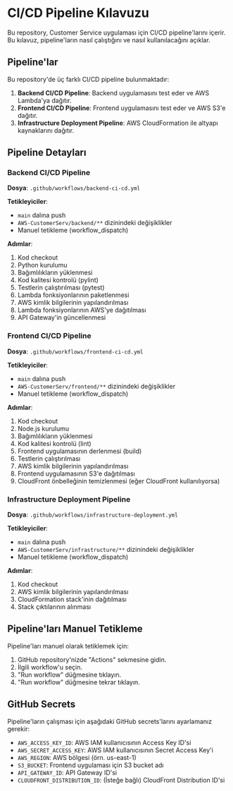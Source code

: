 # CI/CD Pipeline Kılavuzu

Bu repository, Customer Service uygulaması için CI/CD pipeline'larını içerir. Bu kılavuz, pipeline'ların nasıl çalıştığını ve nasıl kullanılacağını açıklar.

## Pipeline'lar

Bu repository'de üç farklı CI/CD pipeline bulunmaktadır:

1. **Backend CI/CD Pipeline**: Backend uygulamasını test eder ve AWS Lambda'ya dağıtır.
2. **Frontend CI/CD Pipeline**: Frontend uygulamasını test eder ve AWS S3'e dağıtır.
3. **Infrastructure Deployment Pipeline**: AWS CloudFormation ile altyapı kaynaklarını dağıtır.

## Pipeline Detayları

### Backend CI/CD Pipeline

**Dosya**: `.github/workflows/backend-ci-cd.yml`

**Tetikleyiciler**:
- `main` dalına push
- `AWS-CustomerServ/backend/**` dizinindeki değişiklikler
- Manuel tetikleme (workflow_dispatch)

**Adımlar**:
1. Kod checkout
2. Python kurulumu
3. Bağımlılıkların yüklenmesi
4. Kod kalitesi kontrolü (pylint)
5. Testlerin çalıştırılması (pytest)
6. Lambda fonksiyonlarının paketlenmesi
7. AWS kimlik bilgilerinin yapılandırılması
8. Lambda fonksiyonlarının AWS'ye dağıtılması
9. API Gateway'in güncellenmesi

### Frontend CI/CD Pipeline

**Dosya**: `.github/workflows/frontend-ci-cd.yml`

**Tetikleyiciler**:
- `main` dalına push
- `AWS-CustomerServ/frontend/**` dizinindeki değişiklikler
- Manuel tetikleme (workflow_dispatch)

**Adımlar**:
1. Kod checkout
2. Node.js kurulumu
3. Bağımlılıkların yüklenmesi
4. Kod kalitesi kontrolü (lint)
5. Frontend uygulamasının derlenmesi (build)
6. Testlerin çalıştırılması
7. AWS kimlik bilgilerinin yapılandırılması
8. Frontend uygulamasının S3'e dağıtılması
9. CloudFront önbelleğinin temizlenmesi (eğer CloudFront kullanılıyorsa)

### Infrastructure Deployment Pipeline

**Dosya**: `.github/workflows/infrastructure-deployment.yml`

**Tetikleyiciler**:
- `main` dalına push
- `AWS-CustomerServ/infrastructure/**` dizinindeki değişiklikler
- Manuel tetikleme (workflow_dispatch)

**Adımlar**:
1. Kod checkout
2. AWS kimlik bilgilerinin yapılandırılması
3. CloudFormation stack'inin dağıtılması
4. Stack çıktılarının alınması

## Pipeline'ları Manuel Tetikleme

Pipeline'ları manuel olarak tetiklemek için:

1. GitHub repository'nizde "Actions" sekmesine gidin.
2. İlgili workflow'u seçin.
3. "Run workflow" düğmesine tıklayın.
4. "Run workflow" düğmesine tekrar tıklayın.

## GitHub Secrets

Pipeline'ların çalışması için aşağıdaki GitHub secrets'larını ayarlamanız gerekir:

- `AWS_ACCESS_KEY_ID`: AWS IAM kullanıcısının Access Key ID'si
- `AWS_SECRET_ACCESS_KEY`: AWS IAM kullanıcısının Secret Access Key'i
- `AWS_REGION`: AWS bölgesi (örn. us-east-1)
- `S3_BUCKET`: Frontend uygulaması için S3 bucket adı
- `API_GATEWAY_ID`: API Gateway ID'si
- `CLOUDFRONT_DISTRIBUTION_ID`: (İsteğe bağlı) CloudFront Distribution ID'si

